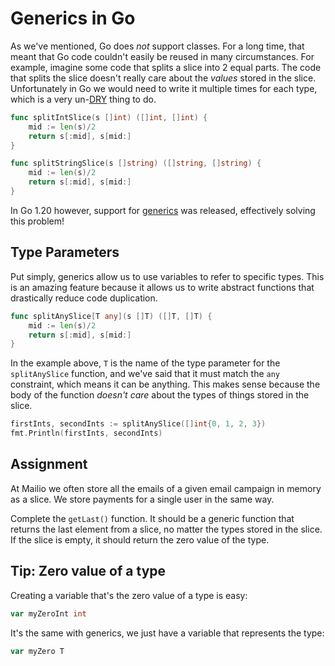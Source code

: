 # Generics in Go

As we've mentioned, Go does *not* support classes. For a long time, that meant that Go code couldn't easily be reused in many circumstances. For example, imagine some code that splits a slice into 2 equal parts. The code that splits the slice doesn't really care about the *values* stored in the slice. Unfortunately in Go we would need to write it multiple times for each type, which is a very un-[DRY](https://blog.boot.dev/clean-code/dry-code/) thing to do.

```go
func splitIntSlice(s []int) ([]int, []int) {
    mid := len(s)/2
    return s[:mid], s[mid:]
}
```

```go
func splitStringSlice(s []string) ([]string, []string) {
    mid := len(s)/2
    return s[:mid], s[mid:]
}
```

In Go 1.20 however, support for [generics](https://blog.boot.dev/golang/how-to-use-golangs-generics/) was released, effectively solving this problem!

## Type Parameters

Put simply, generics allow us to use variables to refer to specific types. This is an amazing feature because it allows us to write abstract functions that drastically reduce code duplication.

```go
func splitAnySlice[T any](s []T) ([]T, []T) {
    mid := len(s)/2
    return s[:mid], s[mid:]
}
```

In the example above, `T` is the name of the type parameter for the `splitAnySlice` function, and we've said that it must match the `any` constraint, which means it can be anything. This makes sense because the body of the function *doesn't care* about the types of things stored in the slice.

```go
firstInts, secondInts := splitAnySlice([]int{0, 1, 2, 3})
fmt.Println(firstInts, secondInts)
```

## Assignment

At Mailio we often store all the emails of a given email campaign in memory as a slice. We store payments for a single user in the same way.

Complete the `getLast()` function. It should be a generic function that returns the last element from a slice, no matter the types stored in the slice. If the slice is empty, it should return the zero value of the type.

## Tip: Zero value of a type

Creating a variable that's the zero value of a type is easy:

```go
var myZeroInt int
```

It's the same with generics, we just have a variable that represents the type:

```go
var myZero T
```
